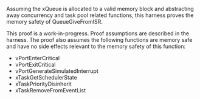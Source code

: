 Assuming the xQueue is allocated to a valid memory block and abstracting
away concurrency and task pool related functions, this harness proves the memory
safety of QueueGiveFromISR.

This proof is a work-in-progress.  Proof assumptions are described in
the harness.  The proof also assumes the following functions are
memory safe and have no side effects relevant to the memory safety of
this function:

* vPortEnterCritical
* vPortExitCritical
* vPortGenerateSimulatedInterrupt
* xTaskGetSchedulerState
* xTaskPriorityDisinherit
* xTaskRemoveFromEventList
